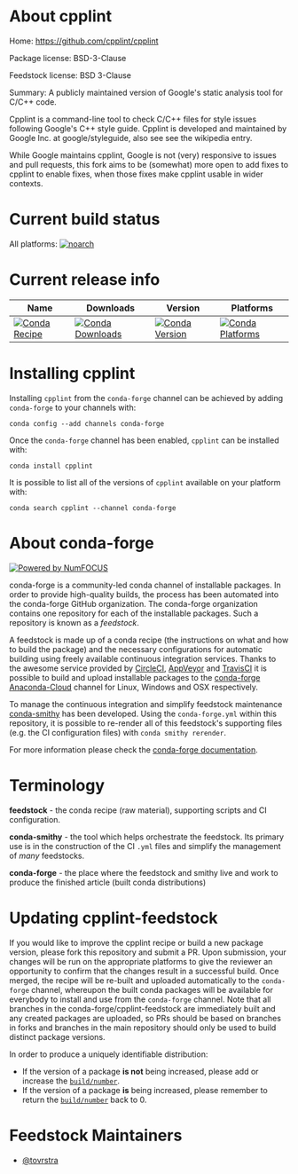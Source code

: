 <!--
# -*- mode: jinja -*-
-->

About cpplint
=============

Home: https://github.com/cpplint/cpplint

Package license: BSD-3-Clause

Feedstock license: BSD 3-Clause

Summary: A publicly maintained version of Google's static analysis tool for C/C++ code.

Cpplint is a command-line tool to check C/C++ files for style issues
following Google's C++ style guide. Cpplint is developed and maintained by
Google Inc. at google/styleguide, also see see the wikipedia entry.

While Google maintains cpplint, Google is not (very) responsive to issues
and pull requests, this fork aims to be (somewhat) more open to add fixes to
cpplint to enable fixes, when those fixes make cpplint usable in wider
contexts.


Current build status
====================

All platforms:
[![noarch](https://img.shields.io/circleci/project/github/conda-forge/cpplint-feedstock/master.svg?label=noarch)](https://circleci.com/gh/conda-forge/cpplint-feedstock)

Current release info
====================

| Name | Downloads | Version | Platforms |
| --- | --- | --- | --- |
| [![Conda Recipe](https://img.shields.io/badge/recipe-cpplint-green.svg)](https://anaconda.org/conda-forge/cpplint) | [![Conda Downloads](https://img.shields.io/conda/dn/conda-forge/cpplint.svg)](https://anaconda.org/conda-forge/cpplint) | [![Conda Version](https://img.shields.io/conda/vn/conda-forge/cpplint.svg)](https://anaconda.org/conda-forge/cpplint) | [![Conda Platforms](https://img.shields.io/conda/pn/conda-forge/cpplint.svg)](https://anaconda.org/conda-forge/cpplint) |

Installing cpplint
==================

Installing `cpplint` from the `conda-forge` channel can be achieved by adding `conda-forge` to your channels with:

```
conda config --add channels conda-forge
```

Once the `conda-forge` channel has been enabled, `cpplint` can be installed with:

```
conda install cpplint
```

It is possible to list all of the versions of `cpplint` available on your platform with:

```
conda search cpplint --channel conda-forge
```


About conda-forge
=================

[![Powered by NumFOCUS](https://img.shields.io/badge/powered%20by-NumFOCUS-orange.svg?style=flat&colorA=E1523D&colorB=007D8A)](http://numfocus.org)

conda-forge is a community-led conda channel of installable packages.
In order to provide high-quality builds, the process has been automated into the
conda-forge GitHub organization. The conda-forge organization contains one repository
for each of the installable packages. Such a repository is known as a *feedstock*.

A feedstock is made up of a conda recipe (the instructions on what and how to build
the package) and the necessary configurations for automatic building using freely
available continuous integration services. Thanks to the awesome service provided by
[CircleCI](https://circleci.com/), [AppVeyor](https://www.appveyor.com/)
and [TravisCI](https://travis-ci.org/) it is possible to build and upload installable
packages to the [conda-forge](https://anaconda.org/conda-forge)
[Anaconda-Cloud](https://anaconda.org/) channel for Linux, Windows and OSX respectively.

To manage the continuous integration and simplify feedstock maintenance
[conda-smithy](https://github.com/conda-forge/conda-smithy) has been developed.
Using the ``conda-forge.yml`` within this repository, it is possible to re-render all of
this feedstock's supporting files (e.g. the CI configuration files) with ``conda smithy rerender``.

For more information please check the [conda-forge documentation](https://conda-forge.org/docs/).

Terminology
===========

**feedstock** - the conda recipe (raw material), supporting scripts and CI configuration.

**conda-smithy** - the tool which helps orchestrate the feedstock.
                   Its primary use is in the construction of the CI ``.yml`` files
                   and simplify the management of *many* feedstocks.

**conda-forge** - the place where the feedstock and smithy live and work to
                  produce the finished article (built conda distributions)


Updating cpplint-feedstock
==========================

If you would like to improve the cpplint recipe or build a new
package version, please fork this repository and submit a PR. Upon submission,
your changes will be run on the appropriate platforms to give the reviewer an
opportunity to confirm that the changes result in a successful build. Once
merged, the recipe will be re-built and uploaded automatically to the
`conda-forge` channel, whereupon the built conda packages will be available for
everybody to install and use from the `conda-forge` channel.
Note that all branches in the conda-forge/cpplint-feedstock are
immediately built and any created packages are uploaded, so PRs should be based
on branches in forks and branches in the main repository should only be used to
build distinct package versions.

In order to produce a uniquely identifiable distribution:
 * If the version of a package **is not** being increased, please add or increase
   the [``build/number``](https://conda.io/docs/user-guide/tasks/build-packages/define-metadata.html#build-number-and-string).
 * If the version of a package **is** being increased, please remember to return
   the [``build/number``](https://conda.io/docs/user-guide/tasks/build-packages/define-metadata.html#build-number-and-string)
   back to 0.

Feedstock Maintainers
=====================

* [@tovrstra](https://github.com/tovrstra/)

